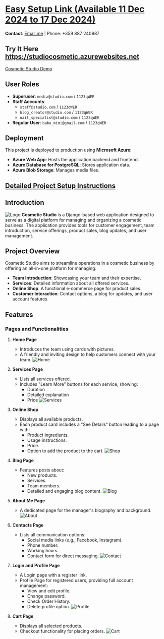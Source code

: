 # [Easy Setup Link (Available 11 Dec 2024 to 17 Dec 2024)](https://drive.google.com/drive/folders/17Geu2jOGJmN8ll45nLMxd6rXXSbc4KYj?usp=sharing)

**Contact**: [Email me](mailto:nikolay.s.nikolov@gmail.com) | Phone: +359 887 240987

## Try It Here https://studiocosmetic.azurewebsites.net
[Cosmetic Studio Demo](https://studiocosmetic.azurewebsites.net)

## User Roles
- **Superuser**: `media@studio.com` / `1123qWER`
- **Staff Accounts**:
  - `staff@studio.com` / `1123qWER`
  - `blog_creator@studio.com` / `1123qWER`
  - `nail_specialist@studio.com` / `1123qWER`
- **Regular User**: `baba_mimi@gmail.com` / `1123qWER`

## Deployment
This project is deployed to production using **Microsoft Azure**:
- **Azure Web App**: Hosts the application backend and frontend.
- ****Azure Database for PostgreSQL****: Stores application data.
- **Azure Blob Storage**: Manages media files.

## [Detailed Project Setup Instructions](docs/project_setup.md)

## Introduction
![Logo](images_for_readme/intro.png)
**Cosmetic Studio** is a Django-based web application designed to serve as a digital platform for managing and organizing a cosmetic business. The application provides tools for customer engagement, team introduction, service offerings, product sales, blog updates, and user management.


## Project Overview
Cosmetic Studio aims to streamline operations in a cosmetic business by offering an all-in-one platform for managing:

- **Team Introduction**: Showcasing your team and their expertise.
- **Services**: Detailed information about all offered services.
- **Online Shop**: A functional e-commerce page for product sales.
- **Customer Interaction**: Contact options, a blog for updates, and user account features.

## Features

### Pages and Functionalities

1. **Home Page**
   - Introduces the team using cards with pictures.
   - A friendly and inviting design to help customers connect with your team.
   ![Home](images_for_readme/home.png)

2. **Services Page**
   - Lists all services offered.
   - Includes "Learn More" buttons for each service, showing:
     - Duration
     - Detailed explanation
     - Price
   ![Services](images_for_readme/services.png)

3. **Online Shop**
   - Displays all available products.
   - Each product card includes a "See Details" button leading to a page with:
     - Product ingredients.
     - Usage instructions.
     - Price.
     - Option to add the product to the cart.
   ![Shop](images_for_readme/shop.png)

4. **Blog Page**
   - Features posts about:
     - New products.
     - Services.
     - Team members.
     - Detailed and engaging blog content.
   ![Blog](images_for_readme/blog.png)

5. **About Me Page**
   - A dedicated page for the manager's biography and background.
   ![About](images_for_readme/about.png)

6. **Contacts Page**
   - Lists all communication options:
     - Social media links (e.g., Facebook, Instagram).
     - Phone number.
     - Working hours.
     - Contact form for direct messaging.
   ![Contact](images_for_readme/contact.png)

7. **Login and Profile Page**
   - A Login page with a register link.
   - Profile Page for registered users, providing full account management:
     - View and edit profile.
     - Change password.
     - Check Order History.
     - Delete profile option.
   ![Profile](images_for_readme/profile.png)

8. **Cart Page**
   - Displays all selected products.
   - Checkout functionality for placing orders.
   ![Cart](images_for_readme/cart.png)

## 
